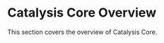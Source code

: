 # Catalysis Core Overview

This section covers the overview of Catalysis Core.

<!-- Add your content here --> 